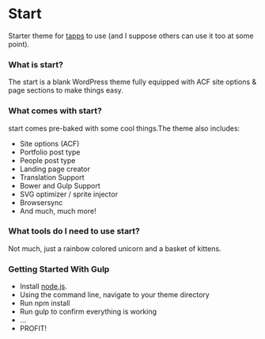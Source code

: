 # Start

Starter theme for [tapps](http://tapps.design) to use (and I suppose others can use it too at some point).


### What is start?
The start is a blank WordPress theme fully equipped with ACF site options & page sections to make things easy.

### What comes with start?
start comes pre-baked with some cool things.The theme also includes:

- Site options (ACF)
- Portfolio post type
- People post type
- Landing page creator
- Translation Support
- Bower and Gulp Support
- SVG optimizer / sprite injector
- Browsersync
- And much, much more!

### What tools do I need to use start?
Not much, just a rainbow colored unicorn and a basket of kittens.

### Getting Started With Gulp
- Install [node.js](https://nodejs.org).
- Using the command line, navigate to your theme directory
- Run npm install
- Run gulp to confirm everything is working
- ...
- PROFIT!